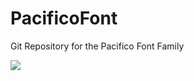 PacificoFont
============

Git Repository for the Pacifico Font Family

![](http://media-cache-cd0.pinimg.com/originals/5f/0d/7b/5f0d7b8c0693b6b6267675a844d81765.jpg)
